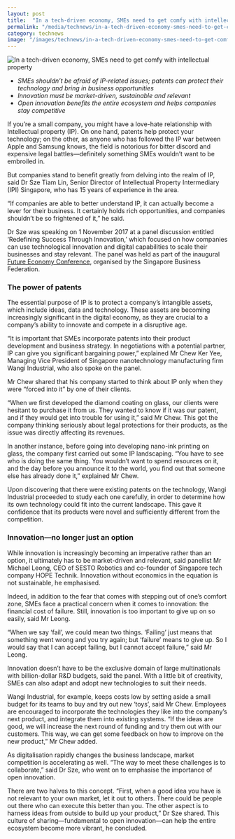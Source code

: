 ```yaml
---
layout: post
title:  "In a tech-driven economy, SMEs need to get comfy with intellectual property"
permalink: "/media/technews/in-a-tech-driven-economy-smes-need-to-get-comfy-with-intellectual-property"
category: technews
image: "/images/technews/in-a-tech-driven-economy-smes-need-to-get-comfy-with-intellectual-property-part-1.png"
---
```


![In a tech-driven economy, SMEs need to get comfy with intellectual property]({{site.baseurl}}/images/technews/in-a-tech-driven-economy-smes-need-to-get-comfy-with-intellectual-property-part-1.png)

* *SMEs shouldn’t be afraid of IP-related issues; patents can protect their technology and bring in business opportunities*
* *Innovation must be market-driven, sustainable and relevant*
* *Open innovation benefits the entire ecosystem and helps companies stay competitive*

If you’re a small company, you might have a love-hate relationship with Intellectual property (IP). On one hand, patents help protect your technology; on the other, as anyone who has followed the IP war between Apple and Samsung knows, the field is notorious for bitter discord and expensive legal battles—definitely something SMEs wouldn’t want to be embroiled in.  

But companies stand to benefit greatly from delving into the realm of IP, said Dr Sze Tiam Lin, Senior Director of Intellectual Property Intermediary (IPI) Singapore, who has 15 years of experience in the area. 

“If companies are able to better understand IP, it can actually become a lever for their business. It certainly holds rich opportunities, and companies shouldn’t be so frightened of it,” he said. 

Dr Sze was speaking on 1 November 2017 at a panel discussion entitled ‘Redefining Success Through Innovation,’ which focused on how companies can use technological innovation and digital capabilities to scale their businesses and stay relevant. The panel was held as part of the inaugural [Future Economy Conference](http://www.futureeconomyconference.sg/), organised by the Singapore Business Federation.  

### **The power of patents**
The essential purpose of IP is to protect a company’s intangible assets, which include ideas, data and technology. These assets are becoming increasingly significant in the digital economy, as they are crucial to a company’s ability to innovate and compete in a disruptive age.

“It is important that SMEs incorporate patents into their product development and business strategy. In negotiations with a potential partner, IP can give you significant bargaining power,” explained Mr Chew Ker Yee, Managing Vice President of Singapore nanotechnology manufacturing firm Wangi Industrial, who also spoke on the panel. 

Mr Chew shared that his company started to think about IP only when they were “forced into it” by one of their clients.

“When we first developed the diamond coating on glass, our clients were hesitant to purchase it from us. They wanted to know if it was our patent, and if they would get into trouble for using it,” said Mr Chew. This got the company thinking seriously about legal protections for their products, as the issue was directly affecting its revenues. 

In another instance, before going into developing nano-ink printing on glass, the company first carried out some IP landscaping. “You have to see who is doing the same thing. You wouldn’t want to spend resources on it, and the day before you announce it to the world, you find out that someone else has already done it,” explained Mr Chew.

Upon discovering that there were existing patents on the technology, Wangi Industrial proceeded to study each one carefully, in order to determine how its own technology could fit into the current landscape. This gave it confidence that its products were novel and sufficiently different from the competition. 

### **Innovation—no longer just an option**
While innovation is increasingly becoming an imperative rather than an option, it ultimately has to be market-driven and relevant, said panellist Mr Michael Leong, CEO of SESTO Robotics and co-founder of Singapore tech company HOPE Technik. Innovation without economics in the equation is not sustainable, he emphasised.  

Indeed, in addition to the fear that comes with stepping out of one’s comfort zone, SMEs face a practical concern when it comes to innovation: the financial cost of failure. Still, innovation is too important to give up on so easily, said Mr Leong. 

“When we say ‘fail’, we could mean two things. ‘Failing’ just means that something went wrong and you try again; but ‘failure’ means to give up. So I would say that I can accept failing, but I cannot accept failure,” said Mr Leong. 

Innovation doesn’t have to be the exclusive domain of large multinationals with billion-dollar R&D budgets, said the panel. With a little bit of creativity, SMEs can also adapt and adopt new technologies to suit their needs. 

Wangi Industrial, for example, keeps costs low by setting aside a small budget for its teams to buy and try out new ‘toys’, said Mr Chew. Employees are encouraged to incorporate the technologies they like into the company’s next product, and integrate them into existing systems. “If the ideas are good, we will increase the next round of funding and try them out with our customers. This way, we can get some feedback on how to improve on the new product,” Mr Chew added. 
 
As digitalisation rapidly changes the business landscape, market competition is accelerating as well. “The way to meet these challenges is to collaborate,” said Dr Sze, who went on to emphasise the importance of open innovation. 

There are two halves to this concept. “First, when a good idea you have is not relevant to your own market, let it out to others. There could be people out there who can execute this better than you. The other aspect is to harness ideas from outside to build up your product,” Dr Sze shared. This culture of sharing—fundamental to open innovation—can help the entire ecosystem become more vibrant, he concluded. 
